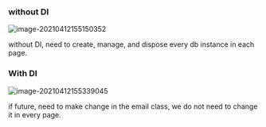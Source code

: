 ### without DI

![image-20210412155150352](../../../../../../../../Desktop/ShareToMac/code-workspace/typora/antra/resources/image-20210412155150352.png)

without DI, need to create, manage, and dispose every db instance in each page. 



### With DI

![image-20210412155339045](../../../../../../../../Desktop/ShareToMac/code-workspace/typora/antra/resources/image-20210412155339045.png)

if future, need to make change in the email class, we do not need to change it in every page.